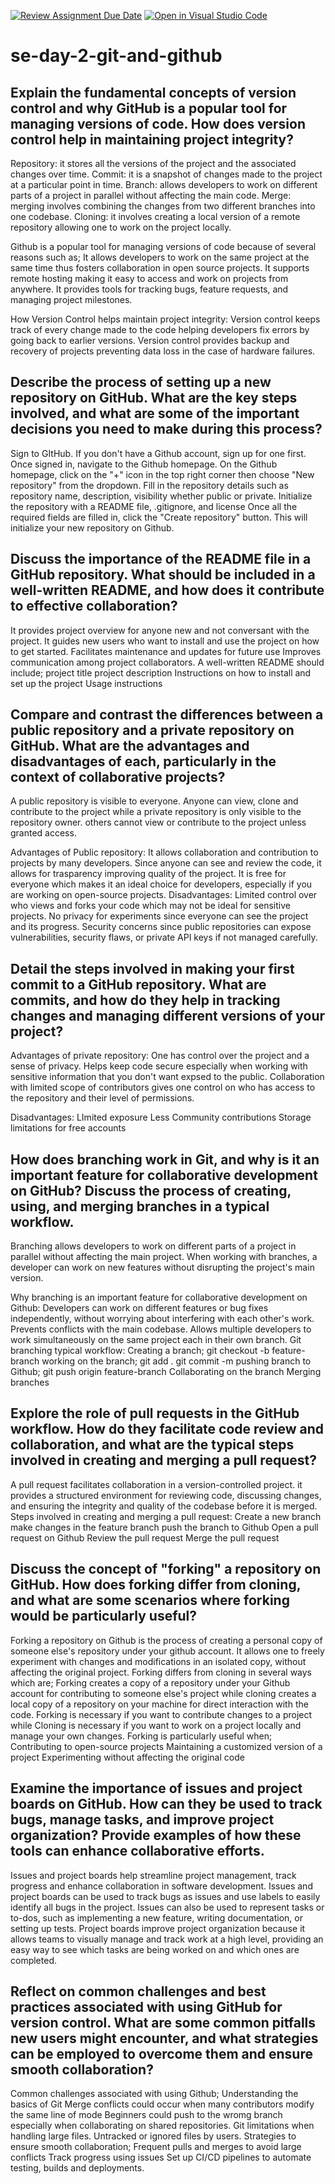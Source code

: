 [![Review Assignment Due Date](https://classroom.github.com/assets/deadline-readme-button-22041afd0340ce965d47ae6ef1cefeee28c7c493a6346c4f15d667ab976d596c.svg)](https://classroom.github.com/a/8wgCKhpZ)
[![Open in Visual Studio Code](https://classroom.github.com/assets/open-in-vscode-2e0aaae1b6195c2367325f4f02e2d04e9abb55f0b24a779b69b11b9e10269abc.svg)](https://classroom.github.com/online_ide?assignment_repo_id=18557688&assignment_repo_type=AssignmentRepo)
# se-day-2-git-and-github
## Explain the fundamental concepts of version control and why GitHub is a popular tool for managing versions of code. How does version control help in maintaining project integrity?

Repository: it stores all the versions of the project and the associated changes over time.
Commit: it is a snapshot of changes made to the project at a particular point in time.
Branch: allows developers to work on different parts of a project in parallel without affecting the main code.
Merge: merging involves combining the changes from two different branches into one codebase.
Cloning: it involves creating a local version of a remote repository allowing one to work on the project locally.

Github is a popular tool for managing versions of code because of several reasons such as;
It allows developers to work on the same project at the same time thus fosters collaboration in open source projects.
It supports remote hosting making it easy to access and work on projects from anywhere.
It provides tools for tracking bugs, feature requests, and managing project milestones.

How Version Control helps maintain project integrity:
Version control keeps track of every change made to the code helping developers fix errors by going back to earlier versions.
Version control provides backup and recovery of projects preventing data loss in the case of hardware failures.


## Describe the process of setting up a new repository on GitHub. What are the key steps involved, and what are some of the important decisions you need to make during this process?
Sign to GItHub. If you don't have a Github account, sign up for one first.
Once signed in, navigate to the Github homepage.
On the Github homepage, click on the "+" icon in the top right corner then choose "New repository" from the dropdown.
Fill in the repository details such as repository name, description, visibility whether public or private.
Initialize the repository with a README file, .gitignore, and license
Once all the required fields are filled in, click the "Create repository" button. This will initialize your new repository on Github.

## Discuss the importance of the README file in a GitHub repository. What should be included in a well-written README, and how does it contribute to effective collaboration?
It provides project overview for anyone new and not conversant with the project.
It guides new users who want to install and use the project on how to get started.
Facilitates maintenance and updates for future use
Improves communication among project collaborators.
A well-written README should include;
project title
project description
Instructions on how to install and set up the project
Usage instructions

## Compare and contrast the differences between a public repository and a private repository on GitHub. What are the advantages and disadvantages of each, particularly in the context of collaborative projects?
A public repository is visible to everyone. Anyone can view, clone and contribute to the project while a private repository is only visible to the repository owner. others cannot view or contribute to the project unless granted access.

Advantages of Public repository:
It allows collaboration and contribution to projects by many developers.
Since anyone can see and review the code, it allows for trasparency improving quality of the project.
It is free for everyone which makes it an ideal choice for developers, especially if you are working on open-source projects.
Disadvantages:
Limited control over who views and forks your code which may not be ideal for sensitive projects.
No privacy for experiments since everyone can see the project and its progress.
Security concerns since public repositories can expose vulnerabilities, security flaws, or private API keys if not managed carefully.

## Detail the steps involved in making your first commit to a GitHub repository. What are commits, and how do they help in tracking changes and managing different versions of your project?

Advantages of private repository:
One has control over the project and a sense of privacy.
Helps keep code secure especially when working with sensitive information that you don't want expsed to the public.
Collaboration with limited scope of contributors gives one control on who has access to the repository and their level of permissions.

Disadvantages:
LImited exposure
Less Community contributions
Storage limitations for free accounts

## How does branching work in Git, and why is it an important feature for collaborative development on GitHub? Discuss the process of creating, using, and merging branches in a typical workflow.
Branching allows developers to work on different parts of a project in parallel without affecting the main project. When working with branches, a developer can work on new features without disrupting the project's main version.

Why branching is an important feature for collaborative development on Github:
Developers can work on different features or bug fixes independently, without worrying about interfering with each other's work.
Prevents conflicts with the main codebase.
Allows multiple developers to work simultaneously on the same project each in their own branch.
Git branching typical workflow:
Creating a branch; git checkout -b feature-branch
working on the branch; git add . git commit -m
pushing branch to Github; git push origin feature-branch
Collaborating on the branch
Merging branches

## Explore the role of pull requests in the GitHub workflow. How do they facilitate code review and collaboration, and what are the typical steps involved in creating and merging a pull request?
A pull request facilitates collaboration in a version-controlled project. it provides a structured environment for reviewing code, discussing changes, and ensuring the integrity and quality of the codebase before it is merged.
Steps involved in creating and merging a pull request:
Create a new branch
make changes in the feature branch
push the branch to Github
Open a pull request on Github
Review the pull request
Merge the pull request

## Discuss the concept of "forking" a repository on GitHub. How does forking differ from cloning, and what are some scenarios where forking would be particularly useful?
Forking a repository on Github is the process of creating a personal copy of someone else's repository under your github account. It allows one to freely experiment with changes and modifications in an isolated copy, without affecting the original project.
Forking differs from cloning in several ways which are;
Forking creates a copy of a repository under your Github account for contributing to someone else's project while cloning creates a local copy of a repository on your machine for direct interaction with the code.
Forking is necessary if you want to contribute changes to a project while Cloning is necessary if you want to work on a project locally and manage your own changes.
Forking is particularly useful when;
Contributing to open-source projects
Maintaining a customized version of a project
Experimenting without affecting the original code

## Examine the importance of issues and project boards on GitHub. How can they be used to track bugs, manage tasks, and improve project organization? Provide examples of how these tools can enhance collaborative efforts.
Issues and project boards help streamline project management, track progress and enhance collaboration in software development.
Issues and project boards can be used to track bugs as issues and use labels to easily identify all bugs in the project.
Issues can also be used to represent tasks or to-dos, such as implementing a new feature, writing documentation, or setting up tests.
Project boards improve project organization because it allows teams to visually manage and track work at a high level, providing an easy way to see which tasks are being worked on and which ones are completed.

## Reflect on common challenges and best practices associated with using GitHub for version control. What are some common pitfalls new users might encounter, and what strategies can be employed to overcome them and ensure smooth collaboration?
Common challenges associated with using Github;
Understanding the basics of Git
Merge conflicts could occur when many contributors modify the same line of mode
Beginners could push to the wromg branch especially when collaborating on shared repositories.
Git limitations when handling large files.
Untracked or ignored files by users.
Strategies to ensure smooth collaboration;
Frequent pulls and merges to avoid large conflicts
Track progress using issues
Set up CI/CD pipelines to automate testing, builds and deployments.
